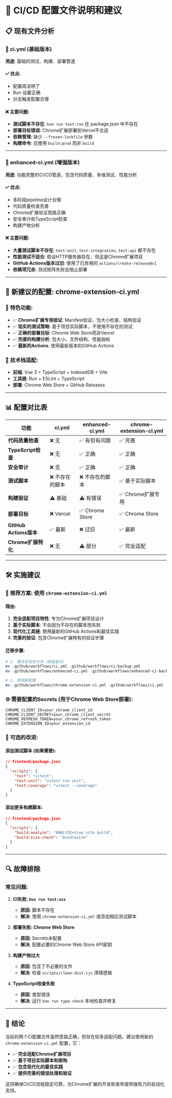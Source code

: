 # 🔄 CI/CD 配置文件说明和建议

## 📋 **现有文件分析**

### 📄 **ci.yml** (基础版本)
**用途**: 基础的测试、构建、部署管道

#### ✅ **优点**:
- 配置简洁明了
- Bun 设置正确
- 分支触发配置合理

#### ❌ **主要问题**:
- **测试脚本不存在**: `bun run test:run` 在 package.json 中不存在
- **部署目标错误**: Chrome扩展部署到Vercel不合适
- **依赖管理**: 缺少 `--frozen-lockfile` 参数
- **构建命令**: 应使用 `build:prod` 而非 `build`

---

### 📄 **enhanced-ci.yml** (增强版本)
**用途**: 功能完整的CI/CD管道，包含代码质量、多维测试、性能分析

#### ✅ **优点**:
- 多阶段pipeline设计合理
- 代码质量检查完善
- Chrome扩展验证思路正确
- 安全审计和TypeScript检查
- 构建产物分析

#### ❌ **主要问题**:
- **大量测试脚本不存在**: `test:unit`, `test:integration`, `test:api` 都不存在
- **性能测试不适合**: 假设HTTP服务器存在，但这是Chrome扩展项目
- **GitHub Actions版本过旧**: 使用了已弃用的 `actions/create-release@v1`
- **依赖项冗余**: 测试矩阵失败会阻止部署

---

## 🚀 **新建议的配置: chrome-extension-ci.yml**

### 💫 **特色功能**:
- ✅ **Chrome扩展专用验证**: Manifest验证、包大小检查、结构验证
- ✅ **现实的测试策略**: 基于项目实际脚本，不使用不存在的测试
- ✅ **正确的部署目标**: Chrome Web Store而非Vercel
- ✅ **完善的构建分析**: 包大小、文件结构、性能指标
- ✅ **最新的Actions**: 使用最新版本的GitHub Actions

### 🔧 **技术栈适配**:
- **前端**: Vue 3 + TypeScript + IndexedDB + Vite
- **工具链**: Bun + ESLint + TypeScript
- **部署**: Chrome Web Store + GitHub Releases

---

## 📊 **配置对比表**

| 功能 | ci.yml | enhanced-ci.yml | chrome-extension-ci.yml |
|------|--------|-----------------|-------------------------|
| **代码质量检查** | ❌ 无 | ✅ 有但有问题 | ✅ 完善 |
| **TypeScript检查** | ❌ 无 | ✅ 正确 | ✅ 正确 |
| **安全审计** | ❌ 无 | ✅ 正确 | ✅ 正确 |
| **测试脚本** | ❌ 不存在的脚本 | ❌ 不存在的脚本 | ✅ 基于实际脚本 |
| **构建验证** | ⚠️ 基础 | ⚠️ 有错误 | ✅ Chrome扩展专用 |
| **部署目标** | ❌ Vercel | ✅ Chrome Store | ✅ Chrome Store |
| **GitHub Actions版本** | ✅ 最新 | ❌ 过旧 | ✅ 最新 |
| **Chrome扩展特化** | ❌ 无 | ⚠️ 部分 | ✅ 完全适配 |

---

## 🛠 **实施建议**

### 🎯 **推荐方案**: 使用 `chrome-extension-ci.yml`

#### **理由**:
1. **完全适配项目特性**: 专为Chrome扩展项目设计
2. **基于实际脚本**: 不会因为不存在的脚本而失败
3. **现代化工具链**: 使用最新的GitHub Actions和最佳实践
4. **完善的验证**: 包含Chrome扩展特有的验证步骤

#### **迁移步骤**:
```bash
# 1. 重命名现有文件（保留备份）
mv .github/workflows/ci.yml .github/workflows/ci-backup.yml
mv .github/workflows/enhanced-ci.yml .github/workflows/enhanced-ci-backup.yml

# 2. 使用新配置
mv .github/workflows/chrome-extension-ci.yml .github/workflows/ci.yml
```

### ⚙️ **需要配置的Secrets** (用于Chrome Web Store部署):
```
CHROME_CLIENT_ID=your_chrome_client_id
CHROME_CLIENT_SECRET=your_chrome_client_secret  
CHROME_REFRESH_TOKEN=your_chrome_refresh_token
CHROME_EXTENSION_ID=your_extension_id
```

### 📝 **可选的改进**:

#### **添加测试脚本** (如果需要):
```json
// frontend/package.json
{
  "scripts": {
    "test": "vitest",
    "test:unit": "vitest run unit",
    "test:coverage": "vitest --coverage"
  }
}
```

#### **添加更多构建脚本**:
```json
// frontend/package.json  
{
  "scripts": {
    "build:analyze": "ANALYZE=true vite build",
    "build:size-check": "bundlesize"
  }
}
```

---

## 🔍 **故障排除**

### **常见问题**:

1. **CI失败: `bun run test:xxx`**
   - **原因**: 脚本不存在
   - **解决**: 使用 `chrome-extension-ci.yml` 或添加相应测试脚本

2. **部署失败: Chrome Web Store**
   - **原因**: Secrets未配置
   - **解决**: 配置必要的Chrome Web Store API密钥

3. **构建产物过大**
   - **原因**: 包含了不必要的文件
   - **解决**: 检查 `scripts/clean-dist.cjs` 清理逻辑

4. **TypeScript检查失败**
   - **原因**: 类型错误
   - **解决**: 运行 `bun run type-check` 本地检查并修复

---

## 🎉 **结论**

当前的两个CI配置文件虽然思路正确，但存在较多适配问题。建议使用新的 `chrome-extension-ci.yml` 配置，它：

- ✅ **完全适配Chrome扩展项目**
- ✅ **基于项目实际脚本和架构**  
- ✅ **包含现代化的最佳实践**
- ✅ **提供完善的错误处理和验证**

这将确保CI/CD流程稳定可靠，为Chrome扩展的开发和发布提供强有力的自动化支持。
